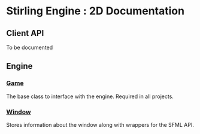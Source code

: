 # Stirling Engine : 2D Documentation

## Client API
To be documented

## Engine
### [Game](Manual/Engine/Game.md)
The base class to interface with the engine. Required in all projects.

### [Window](Manual/Window.md)
Stores information about the window along with wrappers for the SFML API.